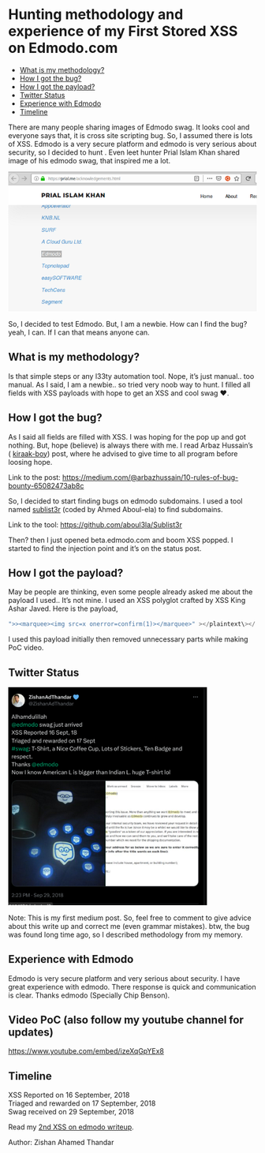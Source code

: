 <h1>Hunting methodology and experience of my First Stored XSS on Edmodo.com</h1>

- [What is my methodology?](#what-is-my-methodology?)
- [How I got the bug?](#how-i-got-the-bug?)
- [How I got the payload?](#how-i-got-the-payload?)
- [Twitter Status](#twitter-status)
- [Experience with Edmodo](#experience-with-edmodo)
- [Timeline](#timeline)

There are many people sharing images of Edmodo swag. It looks cool and everyone says that, it is cross site scripting bug. So, I assumed there is lots of XSS. Edmodo is a very secure platform and edmodo is very serious about security, so I decided to hunt . Even leet hunter Prial Islam Khan shared image of his edmodo swag, that inspired me a lot.

<img src="./img/1a.png" alt="Screenshot from https://prial.me/acknowledgements.html">

So, I decided to test Edmodo. But, I am a newbie. How can I find the bug? yeah, I can. If I can that means anyone can.

<h2>What is my methodology?</h2>
Is that simple steps or any l33ty automation tool. Nope, it’s just manual.. too manual. 
As I said, I am a newbie.. so tried very noob way to hunt. I filled all fields with XSS payloads with hope to get an XSS and cool swag ❤.

<h2>How I got the bug?</h2>
As I said all fields are filled with XSS. I was hoping for the pop up and got nothing. But, hope (believe) is always there with me. I read
Arbaz Hussain’s ( <a href="https://hackerone.com/kiraak-boy">kiraak-boy</a>) post, where he advised to give time to all program before loosing hope. 

Link to the post: 
<a href="https://medium.com/@arbazhussain/10-rules-of-bug-bounty-65082473ab8c">https://medium.com/@arbazhussain/10-rules-of-bug-bounty-65082473ab8c</a> 

So, I decided to start finding bugs on edmodo subdomains. 
I used a tool named <a href="https://github.com/aboul3la/Sublist3r">sublist3r</a> (coded by Ahmed Aboul-ela) to find subdomains. 

Link to the tool: <a href="https://github.com/aboul3la/Sublist3r">https://github.com/aboul3la/Sublist3r</a>

Then? then I just opened beta.edmodo.com and boom XSS popped. I started to find the injection point and it’s on the status post.

<h2>How I got the payload?</h2>
May be people are thinking, even some people already asked me about the payload I used.. It’s not mine. I used an XSS polyglot crafted by XSS King Ashar Javed. 
Here is the payload,

```javascript
">><marquee><img src=x onerror=confirm(1)></marquee>" ></plaintext\></|\><plaintext/onmouseover=prompt(1) ><script>prompt(1)</script>@gmail.com<isindex formaction=javascript:alert(/XSS/) type=submit>'-->" ></script><script>alert(1)</script>"><img/id="confirm&lpar; 1)"/alt="/"src="/"onerror=eval(id&%23x29;>'"><img src="http: //i.imgur.com/P8mL8.jpg"> 
```

I used this payload initially then removed unnecessary parts while making PoC video.

<h2>Twitter Status</h2>
<a href="https://twitter.com/ZishanAdThandar/status/1045959846535856128?ref_src=twsrc%5Etfw"><img src="./img/1b.png?raw=true" width="80%" alt="Twitter Status"></a>

Note: This is my first medium post. So, feel free to comment to give advice about this write up and correct me (even grammar mistakes). btw, the bug was found long time ago, so I described methodology from my memory.

<h2>Experience with Edmodo</h2>
Edmodo is very secure platform and very serious about security. I have great experience with edmodo. There response is quick and communication is clear. Thanks edmodo (Specially Chip Benson).
<h2>Video PoC (also follow my youtube channel for updates)</h2> 

https://www.youtube.com/embed/izeXqGpYEx8

<h2>Timeline</h2>
XSS Reported on 16 September, 2018<br>
Triaged and rewarded on 17 September, 2018<br>
Swag received on 29 September, 2018


Read my <a href="./2.html">2nd XSS on edmodo writeup</a>.
    
Author: Zishan Ahamed Thandar
